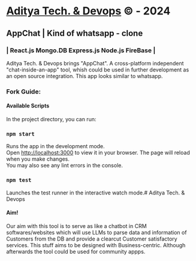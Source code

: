 #  [Aditya Tech. & Devops](https://adityatechndevops.web.app) &copy; - 2024
## AppChat | Kind of whatsapp - clone
### | React.js Mongo.DB Express.js Node.js FireBase |

Aditya Tech. & Devops brings "AppChat".
A cross-platform independent "chat-inside-an-app" tool, whish could be used in further development as an open source integration. 
This app looks similar to whatsapp.

### Fork Guide:
#### Available Scripts
In the project directory, you can run:
### `npm start`
Runs the app in the development mode.\
Open [http://localhost:3000](http://localhost:3000) to view it in your browser.
The page will reload when you make changes.\
You may also see any lint errors in the console.
### `npm test`
Launches the test runner in the interactive watch mode.\# Aditya Tech. & Devops

#### Aim!
Our aim with this tool is to serve as like a chatbot in CRM softwares/websites which will use LLMs to parse data and information of Customers from the DB and provide a clearcut Customer satisfactory services.
This stuff aims to be designed with Business-centric. Although afterwards the tool could be used for community appps.

